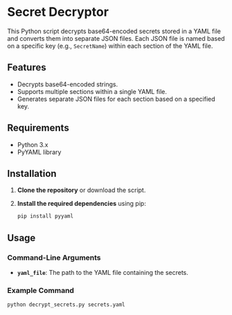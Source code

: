 # Secret Decryptor

This Python script decrypts base64-encoded secrets stored in a YAML file and converts them into separate JSON files. Each JSON file is named based on a specific key (e.g., `SecretName`) within each section of the YAML file.

## Features

- Decrypts base64-encoded strings.
- Supports multiple sections within a single YAML file.
- Generates separate JSON files for each section based on a specified key.

## Requirements

- Python 3.x
- PyYAML library

## Installation

1. **Clone the repository** or download the script.

2. **Install the required dependencies** using pip:

   ```bash
   pip install pyyaml

## Usage

### Command-Line Arguments

- **`yaml_file`**: The path to the YAML file containing the secrets.

### Example Command

```bash
python decrypt_secrets.py secrets.yaml